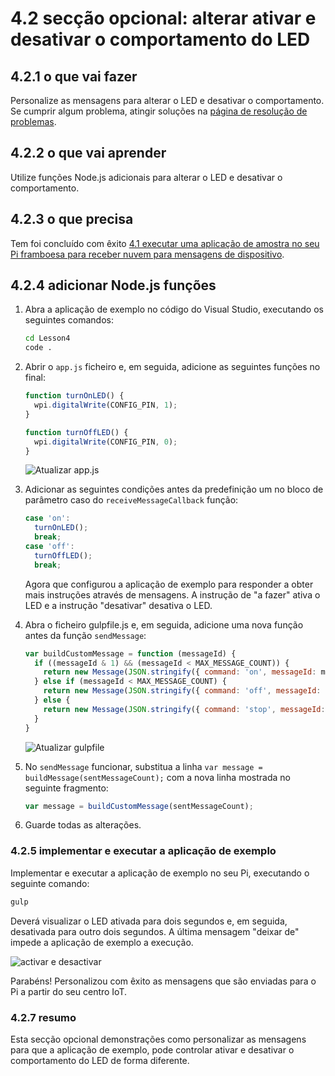 <properties
 pageTitle="Opcional secção - alterar ativar e desativar o comportamento do LED | Microsoft Azure"
 description="Personalize as mensagens para alterar o LED e desativar o comportamento."
 services="iot-hub"
 documentationCenter=""
 authors="shizn"
 manager="timlt"
 tags=""
 keywords=""/>

<tags
 ms.service="iot-hub"
 ms.devlang="multiple"
 ms.topic="article"
 ms.tgt_pltfrm="na"
 ms.workload="na"
 ms.date="10/21/2016"
 ms.author="xshi"/>

# <a name="42-optional-section-change-the-on-and-off-behavior-of-the-led"></a>4.2 secção opcional: alterar ativar e desativar o comportamento do LED

## <a name="421-what-you-will-do"></a>4.2.1 o que vai fazer

Personalize as mensagens para alterar o LED e desativar o comportamento. Se cumprir algum problema, atingir soluções na [página de resolução de problemas](iot-hub-raspberry-pi-kit-node-troubleshooting.md).

## <a name="422-what-you-will-learn"></a>4.2.2 o que vai aprender

Utilize funções Node.js adicionais para alterar o LED e desativar o comportamento.

## <a name="423-what-you-need"></a>4.2.3 o que precisa

Tem foi concluído com êxito [4.1 executar uma aplicação de amostra no seu Pi framboesa para receber nuvem para mensagens de dispositivo](iot-hub-raspberry-pi-kit-node-lesson4-send-cloud-to-device-messages.md).

## <a name="424-add-nodejs-functions"></a>4.2.4 adicionar Node.js funções

1. Abra a aplicação de exemplo no código do Visual Studio, executando os seguintes comandos:

    ```bash
    cd Lesson4
    code .
    ```

2. Abrir o `app.js` ficheiro e, em seguida, adicione as seguintes funções no final:

    ```javascript
    function turnOnLED() {
      wpi.digitalWrite(CONFIG_PIN, 1);
    }

    function turnOffLED() {
      wpi.digitalWrite(CONFIG_PIN, 0);
    }
    ```

    ![Atualizar app.js](media/iot-hub-raspberry-pi-lessons/lesson4/updated_app_js.png)

3. Adicionar as seguintes condições antes da predefinição um no bloco de parâmetro caso do `receiveMessageCallback` função:

    ```javascript
    case 'on':
      turnOnLED();
      break;
    case 'off':
      turnOffLED();
      break;
    ```

    Agora que configurou a aplicação de exemplo para responder a obter mais instruções através de mensagens. A instrução de "a fazer" ativa o LED e a instrução "desativar" desativa o LED.

4. Abra o ficheiro gulpfile.js e, em seguida, adicione uma nova função antes da função `sendMessage`:

    ```javascript
    var buildCustomMessage = function (messageId) {
      if ((messageId & 1) && (messageId < MAX_MESSAGE_COUNT)) {
        return new Message(JSON.stringify({ command: 'on', messageId: messageId }));
      } else if (messageId < MAX_MESSAGE_COUNT) {
        return new Message(JSON.stringify({ command: 'off', messageId: messageId }));
      } else {
        return new Message(JSON.stringify({ command: 'stop', messageId: messageId }));
      }
    }
    ```

    ![Atualizar gulpfile](media/iot-hub-raspberry-pi-lessons/lesson4/updated_gulpfile.png)

5. No `sendMessage` funcionar, substitua a linha `var message = buildMessage(sentMessageCount);` com a nova linha mostrada no seguinte fragmento:

    ```javascript
    var message = buildCustomMessage(sentMessageCount);
    ```

6. Guarde todas as alterações.

### <a name="425-deploy-and-run-the-sample-application"></a>4.2.5 implementar e executar a aplicação de exemplo

Implementar e executar a aplicação de exemplo no seu Pi, executando o seguinte comando:

```bash
gulp
```

Deverá visualizar o LED ativada para dois segundos e, em seguida, desativada para outro dois segundos. A última mensagem "deixar de" impede a aplicação de exemplo a execução.

![activar e desactivar](media/iot-hub-raspberry-pi-lessons/lesson4/gulp_on_and_off.png)

Parabéns! Personalizou com êxito as mensagens que são enviadas para o Pi a partir do seu centro IoT.

### <a name="427-summary"></a>4.2.7 resumo

Esta secção opcional demonstrações como personalizar as mensagens para que a aplicação de exemplo, pode controlar ativar e desativar o comportamento do LED de forma diferente.

